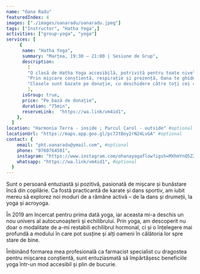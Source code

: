 ```yaml
---
name: "Oana Radu"
featuredIndex: 4
images: ["./images/oanaradu/oanaradu.jpeg"]
tags: ["Instructor", "Hatha Yoga",]
activities: ["group-yoga", "yoga"]
services: [
     {
      name: "Hatha Yoga",
      summary: "Marțea, 19:30 – 21:00 | Sesiune de Grup",
      description:
        [
        "O clasă de Hatha Yoga accesibilă, potrivită pentru toate nivelurile – de la începători la practicanți avansați.",
        "Prin mișcare conștientă, respirație și prezență, Oana te ghidează într-o practică echilibrantă, menită să aducă armonie între corp, minte și suflet. Fiecare sesiune este o invitație la introspecție, reconectare și regenerare, într-un spațiu sigur și primitor.",
        "Clasele sunt bazate pe donație, cu deschidere către toți cei care simt chemarea practicii yoga, indiferent de experiență sau posibilități financiare.",
        ],
      isGroup: true,
      price: "Pe bază de donație",
      duration: "75min",
      reserveLink:  "https://wa.link/vm4id1",
    },
  ]
location: "Harmonia Terra - inside ; Parcul Carol - outside" #optional
locationUrl: "https://maps.app.goo.gl/pc7JtBoy2rN24LvGA" #optional
contact: {
    email: "pht.oanaradu@ymail.com", #optional
    phone: "0760764501",
    instagram: "https://www.instagram.com/ohanayogaflow?igsh=MXhmYnQ5Z2o4a2t2eQ%3D%3D&utm_source=qr",
    whatsapp: "https://wa.link/vm4id1", #optional
  }
---
```


Sunt o persoană entuziastă și pozitivă, pasionată de mișcare și bunăstare încă din copilărie. Ca fostă practicantă de karate și dans sportiv, am iubit mereu să explorez noi moduri de a rămâne activă – de la dans și drumeții, la yoga și acroyoga.

În 2019 am încercat pentru prima dată yoga, iar aceasta mi-a deschis un nou univers al autocunoașterii și echilibrului. Prin yoga, am descoperit nu doar o modalitate de a-mi restabili echilibrul hormonal, ci și o înțelegere mai profundă a modului în care pot susține și alți oameni în călătoria lor spre stare de bine.

Îmbinând formarea mea profesională ca farmacist specialist cu dragostea pentru mișcarea conștientă, sunt entuziasmată să împărtășesc beneficiile yoga într-un mod accesibil și plin de bucurie.
